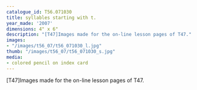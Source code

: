 ```yaml
---
catalogue_id: T56.071030
title: syllables starting with t.
year_made: '2007'
dimensions: 4" x 6"
description: "[T47]Images made for the on-line lesson pages of T47."
images:
- "/images/t56_07/t56_071030_l.jpg"
thumb: "/images/t56_07/t56_071030_s.jpg"
media:
- colored pencil on index card
---
```


[T47]Images made for the on-line lesson pages of T47.
